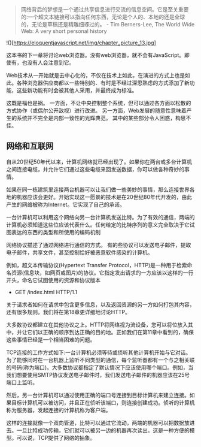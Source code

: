 >网络背后的梦想是一个通过共享信息进行交流的信息空间。它是至关重要的:一个超文本链接可以指向任何东西，无论是个人的、本地的还是全球的，无论是草稿还是精雕细琢过的。 - Tim Berners-Lee, The World Wide Web: A very short personal history

!()[https://eloquentjavascript.net/img/chapter_picture_13.jpg]

这本书的下一章将讨论web浏览器。没有web浏览器，就不会有JavaScript。即使有，也没有人会注意到它。

Web技术从一开始就是去中心化的，不仅在技术上如此，在演进的方式上也是如此。各种浏览器供应商都以一些特别的、有时是不经过深思熟虑的方式添加了新功能，这些新功能有时会被其他人采用，并最终成为标准。

这既是福也是祸。 一方面，不让中央控制整个系统，但可以通过各方面以松散的方式协作（或偶尔公开敌视）进行改进。 另一方面，Web发展的随意性意味着产生的系统并不完全是内部一致性的光辉典范。 其中的某些部分令人困惑，构思不佳。

## 网络和互联网
自从20世纪50年代以来，计算机网络就已经出现了。如果你在两台或多台计算机之间连接电缆，并允许它们通过这些电缆来回发送数据，你可以做各种奇妙的事情。

如果在同一栋建筑里连接两台机器可以让我们做一些美妙的事情，那么连接世界各地的机器应该会更好。开始实现这一愿景的技术是在20世纪80年代开发的，由此产生的网络被称为Internet。它实现了自己的承诺。

一台计算机可以利用这个网络向另一台计算机发送比特。为了有效的通信，两端的计算机必须知道这些位应该代表什么。任何给定的比特序列的意义完全取决于它试图表达的东西的类型和所使用的编码机制

网络协议描述了通过网络进行通信的方式。 有的些协议可以发送电子邮件，提取电子邮件，共享文件，甚至控制恰好被恶意软件感染的计算机。

例如，超文本传输协议(Hypertext Transfer Protocol，HTTP)是一种用于检索命名资源(信息块，如网页或图片)的协议。它指定发出请求的一方应该以这样的一行开头，命名它试图使用的资源和协议版本

* GET /index.html HTTP/1.1 
  
关于请求者如何在请求中包含更多信息，以及返回资源的另一方如何打包其内容，还有很多规则。我们将在第18章更详细地讨论HTTP。

大多数协议都建立在其他协议之上。HTTP将网络视为流设备，您可以将位放入其中，并让它们以正确的顺序到达正确的目的地。正如我们在第11章中看到的，确保这些事情已经是一个相当困难的问题。

TCP连接的工作方式如下:一台计算机必须等待或侦听其他计算机开始与它对话。为了能够同时在一台机器上监听不同类型的通信，每个监听器都有一个与之相关联的号码(称为端口)。大多数协议都指定了默认情况下应该使用哪个端口。例如，当我们想要使用SMTP协议发送电子邮件时，我们发送电子邮件的机器应该在25号端口上监听。

然后，另一台计算机可以通过使用正确的端口号连接到目标计算机来建立连接。如果目标计算机可以被访问，并且正在侦听该端口，则连接创建成功。侦听的计算机称为服务器，发起连接的计算机称为客户端。

这样的连接就像一个双向管道，比特可以通过它流动，两端的机器可以把数据放进去。一旦比特成功传输，它们就可以被另一边的机器再次读出。这是一种方便的模型。可以说，TCP提供了网络的抽象。